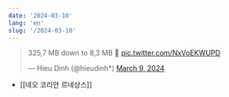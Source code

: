```yaml
---
date: '2024-03-10'
lang: 'en'
slug: '/2024-03-10'
---
```


<blockquote class="twitter-tweet">

<p lang="en" dir="ltr">

325,7 MB down to 8,3 MB 🤯 <a href="https://t.co/NxVoEKWUPD">pic.twitter.com/NxVoEKWUPD</a>

</p>

&mdash; Hieu Dinh (@hieudinh*) <a href="https://twitter.com/hieudinh*/status/1766409101108465739?ref_src=twsrc%5Etfw">March 9, 2024</a>

</blockquote>

- [[네오 코리안 르네상스]]
